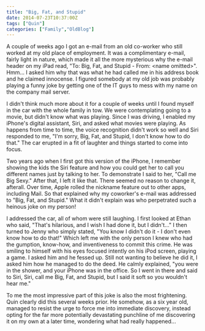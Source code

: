 ```yaml
---
title: "Big, Fat, and Stupid"
date: 2014-07-23T10:37:00Z
tags: ["Quin"]
categories: ["Family","OldBlog"]
---
```


A couple of weeks ago I got an e-mail from an old co-worker who still worked at my old place of employment. It was a complimentary e-mail, fairly light in nature, which made it all the more mysterious why the e-mail header on my iPad read, "To: Big, Fat, and Stupid - From: &lt;name omitted&gt;". Hmm... I asked him why that was what he had called me in his address book and he claimed innocense. I figured somebody at my old job was probably playing a funny joke by getting one of the IT guys to mess with my name on the company mail server.

I didn't think much more about it for a couple of weeks until I found myself in the car with the whole family in tow. We were contemplating going to a movie, but didn't know what was playing. Since I was driving, I enabled my iPhone's digital assistant, Siri, and asked what movies were playing. As happens from time to time, the voice recognition didn't work so well and Siri responded to me, "I'm sorry, Big, Fat, and Stupid, I don't know how to do that." The car erupted in a fit of laughter and things started to come into focus.

Two years ago when I first got this version of the iPhone, I remember showing the kids the Siri feature and how you could get her to call you different names just by talking to her. To demonstrate I said to her, "Call me Big Sexy." After that, I left it like that. There seemed no reason to change it, afterall. Over time, Apple rolled the nickname feature out to other apps, including Mail. So that explained why my coworker's e-mail was addressed to "Big, Fat, and Stupid." What it didn't explain was who perpetrated such a heinous joke on my person!

I addressed the car, all of whom were still laughing. I first looked at Ethan who said, "That's hilarious, and I wish I had done it, but I didn't..." I then turned to Jenny who simply stated, "You know I didn't do it - I don't even know how to do that!" Which left me with the only person I knew who had the gumption, know-how, and inventiveness to commit this crime. He was smiling to himself with his eyes focused intently on his iPod screen, playing a game. I asked him and he fessed up. Still not wanting to believe he did it, I asked him how he managed to do the deed. He calmly explained, "you were in the shower, and your iPhone was in the office. So I went in there and said to Siri, Siri, call me Big, Fat, and Stupid, but I said it soft so you wouldn't hear me."

To me the most impressive part of this joke is also the most frightening. Quin clearly did this several weeks prior. He somehow, as a six year old, managed to resist the urge to force me into immediate discovery, instead opting for the far more potentially devastating punchline of me discovering it on my own at a later time, wondering what had really happened...
